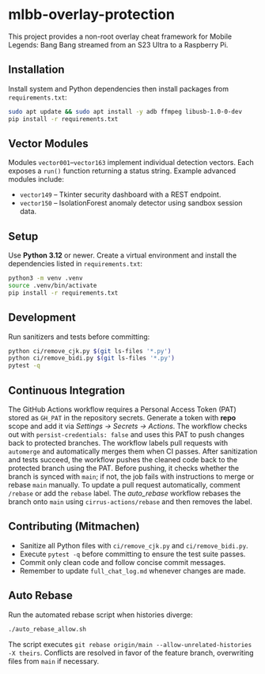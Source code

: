 # mlbb-overlay-protection

This project provides a non-root overlay cheat framework for Mobile Legends: Bang Bang streamed from an S23 Ultra to a Raspberry Pi.

## Installation
Install system and Python dependencies then install packages from `requirements.txt`:

```bash
sudo apt update && sudo apt install -y adb ffmpeg libusb-1.0-0-dev
pip install -r requirements.txt
```

## Vector Modules
Modules `vector001`–`vector163` implement individual detection vectors. Each exposes a `run()` function returning a status string. Example advanced modules include:

- `vector149` – Tkinter security dashboard with a REST endpoint.
- `vector150` – IsolationForest anomaly detector using sandbox session data.

## Setup
Use **Python 3.12** or newer. Create a virtual environment and install the dependencies listed in `requirements.txt`:

```bash
python3 -m venv .venv
source .venv/bin/activate
pip install -r requirements.txt
```

## Development
Run sanitizers and tests before committing:

```bash
python ci/remove_cjk.py $(git ls-files '*.py')
python ci/remove_bidi.py $(git ls-files '*.py')
pytest -q
```

## Continuous Integration
The GitHub Actions workflow requires a Personal Access Token (PAT) stored as `GH_PAT` in the repository secrets. Generate a token with **repo** scope and add it via *Settings → Secrets → Actions*. The workflow checks out with `persist-credentials: false` and uses this PAT to push changes back to protected branches. The workflow labels pull requests with `automerge` and automatically merges them when CI passes. After sanitization and tests succeed, the workflow pushes the cleaned code back to the protected branch using the PAT. Before pushing, it checks whether the branch is synced with `main`; if not, the job fails with instructions to merge or rebase `main` manually. To update a pull request automatically, comment `/rebase` or add the `rebase` label. The *auto_rebase* workflow rebases the branch onto `main` using `cirrus-actions/rebase` and then removes the label.

## Contributing (Mitmachen)
* Sanitize all Python files with `ci/remove_cjk.py` and `ci/remove_bidi.py`.
* Execute `pytest -q` before committing to ensure the test suite passes.
* Commit only clean code and follow concise commit messages.
* Remember to update `full_chat_log.md` whenever changes are made.

## Auto Rebase
Run the automated rebase script when histories diverge:

```bash
./auto_rebase_allow.sh
```

The script executes `git rebase origin/main --allow-unrelated-histories -X theirs`. Conflicts are resolved in favor of the feature branch, overwriting files from `main` if necessary.
